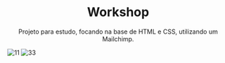 <h1 align="center">Workshop</h1>
<p align="center">
Projeto para estudo, focando na base de HTML e CSS, utilizando um Mailchimp.
</p> 

![11](https://user-images.githubusercontent.com/79421511/134815709-c205f8e2-01ba-4403-9ba8-f586c8e1c7e6.PNG)
![33](https://user-images.githubusercontent.com/79421511/134815712-159c86b4-6604-412f-95ae-1dfa810173f5.PNG)
